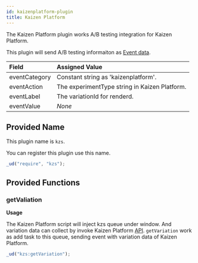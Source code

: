 ```yaml
---
id: kaizenplatform-plugin
title: Kaizen Platform
---
```


The Kaizen Platform plugin works A/B testing integration for Kaizen Platform.

This plugin will send A/B testing informaiton as [Event data](./field-reference.html#event-tracking).

| Field         | Assigned Value                                |
| :------------ | :-------------------------------------------- |
| eventCategory | Constant string as 'kaizenplatform'.          |
| eventAction   | The experimentType string in Kaizen Platform. |
| eventLabel    | The variationId for renderd.                  |
| eventValue    | _None_                                        |

## Provided Name

This plugin name is `kzs`.

You can register this plugin use this name.

```js
_ud("require", "kzs");
```

## Provided Functions

### getValiation

**Usage**

The Kaizen Platform script will inject kzs queue under window.
And variation data can collect by invoke Kaizen Platform [API](https://support.kaizenplatform.net/hc/en-us/articles/206075262-Collecting-Variation-data).
`getVariation` work as add task to this queue, sending event with variation data of Kaizen Platform.

```js
_ud("kzs:getVariation");
```
